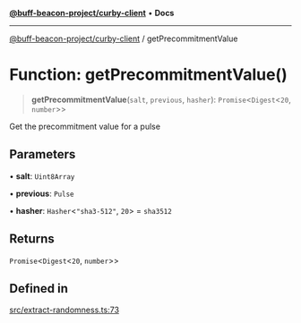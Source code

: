 [**@buff-beacon-project/curby-client**](../index.md) • **Docs**

***

[@buff-beacon-project/curby-client](../index.md) / getPrecommitmentValue

# Function: getPrecommitmentValue()

> **getPrecommitmentValue**(`salt`, `previous`, `hasher`): `Promise`\<`Digest`\<`20`, `number`\>\>

Get the precommitment value for a pulse

## Parameters

• **salt**: `Uint8Array`

• **previous**: `Pulse`

• **hasher**: `Hasher`\<`"sha3-512"`, `20`\> = `sha3512`

## Returns

`Promise`\<`Digest`\<`20`, `number`\>\>

## Defined in

[src/extract-randomness.ts:73](https://github.com/buff-beacon-project/curby-js-client/blob/e85b824d126d92d22842a10bef1c81bb4fdd007c/src/extract-randomness.ts#L73)
